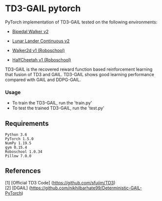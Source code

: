 # TD3-GAIL pytorch

PyTorch implementation of TD3-GAIL tested on the following environments:

- [Bipedal Walker v2](http://gym.openai.com/envs/BipedalWalker-v2/) 

- [Lunar Lander Continuous v2](http://gym.openai.com/envs/LunarLanderContinuous-v2/) 

- [Walker2d v1 (Roboschool)](https://github.com/openai/roboschool)

- [HalfCheetah v1 (Roboschool)](https://github.com/openai/roboschool)


TD3-GAIL is the recovered reward function based reinforcement learning that fusion of TD3 and GAIL.
TD3-GAIL shows good learning performance compared with GAIL and DDPG-GAIL.

### Usage

- To train the TD3-GAIL, run the 'train.py'
- To test the trained TD3-GAIL, run the 'test.py'

## Requirements
```
Python 3.6
PyTorch 1.5.0
NumPy 1.19.5
gym 0.15.4
Roboschool 1.0.34
Pillow 7.0.0
```
## References

[1] [Official TD3 Code] (https://github.com/sfujim/TD3)  
[2] [DGAIL] (https://github.com/nikhilbarhate99/Deterministic-GAIL-PyTorch)  
